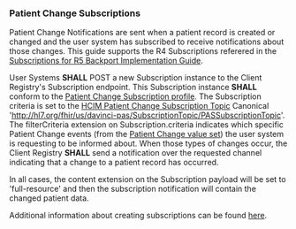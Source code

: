 

### Patient Change Subscriptions

Patient Change Notifications are sent when a patient record is created or changed and the user system has subscribed to receive notifications about those changes.  This guide supports the R4 Subscriptions referered in the [Subscriptions for R5 Backport Implementation Guide](http://hl7.org/fhir/uv/subscriptions-backport/).

User Systems **SHALL** POST a new Subscription instance to the Client Registry's Subscription endpoint.  This Subscription instance **SHALL** conform to the [Patient Change Subscription profile](StructureDefinition-HCIMPatientChangeSubscription.html).  The Subscription criteria is set to the [HCIM Patient Change Subscription Topic](SubscriptionTopic-PASSubscriptionTopic.html) Canonical 'http://hl7.org/fhir/us/davinci-pas/SubscriptionTopic/PASSubscriptionTopic'.  The filterCriteria extension on Subscription.criteria indicates which specific Patient Change events (from the [Patient Change value set](ValueSet-bc-client-registry-patient-change-notification-events-value-set.html)) the user system is requesting to be informed about.  When those types of changes occur, the Client Registry **SHALL** send a notification over the requested channel indicating that a change to a patient record has occurred.

In all cases, the content extension on the Subscription payload will be set to 'full-resource' and then the subscription notification will contain the changed patient data.

Additional information about creating subscriptions can be found [here]({{site.data.fhir.path}}subscription.html).

